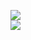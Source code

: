 [![](https://img.shields.io/badge/Made%20With-Github%20Spray-lightgrey.svg?style=for-the-badge&logo=github)](https://github.com/Annihil/github-spray#27966)  
[![](https://i.imgur.com/2DrTn0Z.gif)](https://github.com/Annihil/github-spray)